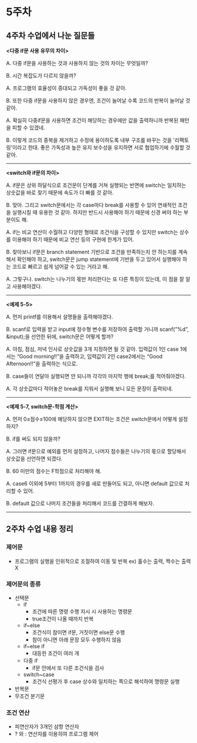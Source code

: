 # 5주차

## **4주차 수업에서 나눈 질문들**

**<다중 if문 사용 유무의 차이>**

A. 다중 if문을 사용하는 것과 사용하지 않는 것의 차이는 무엇일까?

B. 시간 복잡도가 다르지 않을까?

A. 프로그램의 효율성이 증대되고 가독성이 좋을 것 같아.

B. 또한 다중 if문을 사용하지 않은 경우엔, 조건이 늘어날 수록 코드의 반복이 늘어날 것 같아.

A. 확실히 다중if문을 사용하면 조건이 해당하는 경우에만 값을 출력하니까 반복된 패턴을 피할 수 있겠네.

B. 이렇게 코드의 중복을 제거하고 수정에 용이하도록 내부 구조를 바꾸는 것을 '리팩토링'이라고 한대. 좋은 가독성과 높은 유지 보수성을 유지하면 서로 협업하기에 수월할 것 같아.

---

**<switch와 if문의 차이>**

A. if문은 상위 하달식으로 조건문이 단계를 거쳐 실행되는 반면에 switch는 일치하는 상숫값을 바로 찾기 때문에 속도가 더 빠를 것 같아.

B. 맞아. 그리고 switch문에서는 각 case마다 break를 사용할 수 있어 연쇄적인 조건을 실행시킬 때 유용한 것 같아. 하지만 반드시 사용해야 하기 때문에 신경 써야 하는 부분이도 해.

A. if는 비교 연산이 수월하고 다양한 형태로 조건식을 구성할 수 있지만 switch는 상수를 이용해야 하기 때문에 비교 연산 등의 구현에 한계가 있어.

B. 찾아보니 if문은 branch statement 기반으로 조건을 만족하는지 안 하는지를 계속해서 확인해야 하고, switch문은 jump statement에 기반을 두고 있어서 실행해야 하는 코드로 빠르고 쉽게 넘어갈 수 있는 거라고 해. 

A. 그렇구나.  switch는 나누기의 몫만 처리한다는 또 다른 특징이 있는데, 이 점을 잘 알고 사용해야겠다.

---

**<예제 5-5>**

A. 먼저 printf를 이용해서 설명들을 출력해야겠다.

B. scanf로 입력을 받고 input에 정수형 변수를 저장하여 출력할 거니까 scanf(”%d”, &input);을 선언한 뒤에, switch문은 어떻게 할까?

A. 아침, 점심, 저녁 인사로 상숫값을 3개 지정하면 될 것 같아. 입력값이 1인 case 1에서는 “Good morning!!”을 출력하고, 입력값이 2인 case2에서는 “Good Afternoon!!”을 출력하는 식으로.

B. case들이 연달아 실행되면 안 되니까 각각의 마지막 행에 break;를 적어줘야겠다.

A. 각 상숫값마다 적어놓은 break를 지워서 실행해 보니 모든 문장이 출력되네. 

---

**<예제 5-7, switch문-학점 계산>**

A. 먼저 0≤점수≤100에 해당하지 않으면 EXIT하는 조건은 switch문에서 어떻게 설정하지?

B. if를 써도 되지 않을까? 

A. 그러면 if문으로 예외를 먼저 설정하고, 나머지 점수들은 나누기의 몫으로 할당해서 상숫값을 선언하면 되겠다.

B. 60 미만의 점수는 F학점으로 처리해야 해.

A. case6 이외에 5부터 1까지의 경우를 새로 만들어도 되고, 아니면 default 값으로 처리할 수 있어.

B. default 값으로 나머지 조건들을 처리해서 코드를 간결하게 해보자.

---

## **2주차 수업 내용 정리**

### 제어문

- 프로그램의 실행을 인위적으로 조절하여 이동 및 반복
ex) 홀수는 출력, 짝수는 출력X

### 제어문의 종류

- 선택문
    - if
        - 조건에 따른 명령 수행 지시 시 사용하는 명령문
        - true조건이 나올 때까지 반복
    - if~else
        - 조건식이 참이면 if문, 거짓이면 else문 수행
        - 참이 아니면 아래 문장 모두 수행하지 않음
    - if~else if
        - 대등한 조건이 여러 개
    - 다중 if
        - if문 안에서 또 다른 조건식을 검사
    - switch~case
        - 조건식 선평가 후 case 상수와 일치하는 쪽으로 해석하여 명령문 실행
- 반복문
- 무조건 분기문

### 조건 연산

- 피연산자가 3개인 삼항 연산자
- ? 와 : 연산자를 이용히여 프로그램 제어
